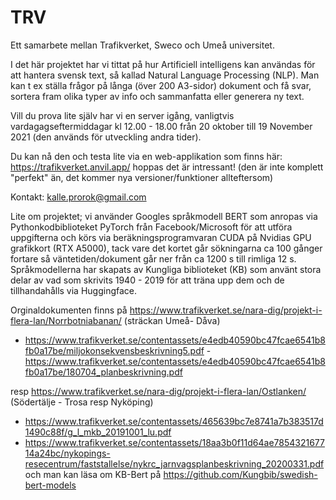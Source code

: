 # TRV
Ett samarbete mellan Trafikverket, Sweco och Umeå universitet.

I det här projektet har vi tittat på hur Artificiell intelligens kan användas för att hantera svensk text, så kallad Natural Language Processing (NLP). Man kan t ex ställa frågor på långa (över 200 A3-sidor) dokument och få svar, sortera fram olika typer av info och sammanfatta eller generera ny text.

Vill du prova lite själv har vi en server igång, vanligtvis vardagagseftermiddagar kl 12.00 - 18.00 från 20 oktober till 19 November 2021 (den används för utveckling andra tider).

Du kan nå den och testa lite via en web-applikation som finns här: https://trafikverket.anvil.app/ hoppas det är intressant! (den är inte komplett "perfekt" än, det kommer nya versioner/funktioner allteftersom)

Kontakt: kalle.prorok@gmail.com

Lite om projektet; vi använder Googles språkmodell BERT som anropas via Pythonkodbiblioteket PyTorch från Facebook/Microsoft för att utföra uppgifterna och körs via beräkningsprogramvaran CUDA på Nvidias GPU grafikkort (RTX A5000), tack vare det kortet går sökningarna ca 100 gånger fortare så väntetiden/dokument går ner från ca 1200 s till rimliga 12 s. Språkmodellerna har skapats av Kungliga biblioteket (KB) som använt stora delar av vad som skrivits 1940 - 2019 för att träna upp dem och de tillhandahålls via Huggingface.

Orginaldokumenten finns på https://www.trafikverket.se/nara-dig/projekt-i-flera-lan/Norrbotniabanan/ (sträckan Umeå- Dåva)
-  https://www.trafikverket.se/contentassets/e4edb40590bc47fcae6541b8fb0a17be/miljokonsekvensbeskrivning5.pdf
-https://www.trafikverket.se/contentassets/e4edb40590bc47fcae6541b8fb0a17be/180704_planbeskrivning.pdf

resp https://www.trafikverket.se/nara-dig/projekt-i-flera-lan/Ostlanken/ (Södertälje - Trosa resp Nyköping)
- https://www.trafikverket.se/contentassets/465639bc7e8741a7b383517d1490c88f/g_l_mkb_20191001_lu.pdf
- https://www.trafikverket.se/contentassets/18aa3b0f11d64ae785432167714a24bc/nykopings-resecentrum/faststallelse/nykrc_jarnvagsplanbeskrivning_20200331.pdf
och man kan läsa om KB-Bert på https://github.com/Kungbib/swedish-bert-models

